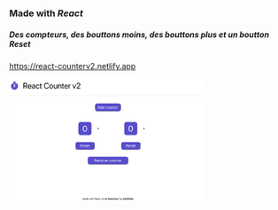 ### Made with _React_

##### Des compteurs, des bouttons moins, des bouttons plus et un boutton Reset

https://react-counterv2.netlify.app

  <img src="./picture.png" width="350" alt="counter v2">
